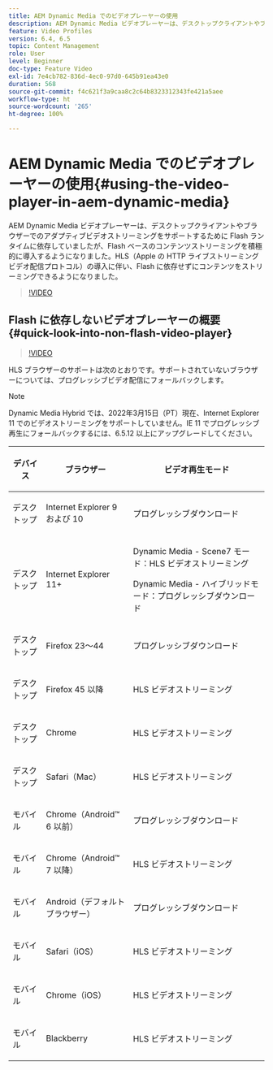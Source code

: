 ```yaml
---
title: AEM Dynamic Media でのビデオプレーヤーの使用
description: AEM Dynamic Media ビデオプレーヤーは、デスクトップクライアントやブラウザーでのアダプティブビデオストリーミングをサポートするために Flash ランタイムに依存していましたが、Flash ベースのコンテンツストリーミングを積極的に導入するようになりました。HLS（Apple の HTTP ライブストリーミングビデオ配信プロトコル）の導入に伴い、Flash に依存せずにコンテンツをストリーミングできるようになりました。
feature: Video Profiles
version: 6.4, 6.5
topic: Content Management
role: User
level: Beginner
doc-type: Feature Video
exl-id: 7e4cb782-836d-4ec0-97d0-645b91ea43e0
duration: 568
source-git-commit: f4c621f3a9caa8c2c64b8323312343fe421a5aee
workflow-type: ht
source-wordcount: '265'
ht-degree: 100%

---
```



# AEM Dynamic Media でのビデオプレーヤーの使用{#using-the-video-player-in-aem-dynamic-media}

AEM Dynamic Media ビデオプレーヤーは、デスクトップクライアントやブラウザーでのアダプティブビデオストリーミングをサポートするために Flash ランタイムに依存していましたが、Flash ベースのコンテンツストリーミングを積極的に導入するようになりました。HLS（Apple の HTTP ライブストリーミングビデオ配信プロトコル）の導入に伴い、Flash に依存せずにコンテンツをストリーミングできるようになりました。

>[!VIDEO](https://video.tv.adobe.com/v/16791?quality=12&learn=on)

## Flash に依存しないビデオプレーヤーの概要 {#quick-look-into-non-flash-video-player}

>[!VIDEO](https://video.tv.adobe.com/v/17429?quality=12&learn=on)

HLS ブラウザーのサポートは次のとおりです。サポートされていないブラウザーについては、プログレッシブビデオ配信にフォールバックします。

>[!NOTE]
>
> Dynamic Media Hybrid では、2022年3月15日（PT）現在、Internet Explorer 11 でのビデオストリーミングをサポートしていません。IE 11 でプログレッシブ再生にフォールバックするには、6.5.12 以上にアップグレードしてください。

<table> 
 <thead> 
  <tr> 
   <th> <p>デバイス</p> </th>
   <th> <p>ブラウザー</p> </th>
   <th > <p>ビデオ再生モード</p> </th>
  </tr>
 </thead>
 <tbody>
  <tr> 
   <td> <p>デスクトップ</p> </td>
   <td> <p>Internet Explorer 9 および 10</p> </td>
   <td> <p>プログレッシブダウンロード</p> </td>
  </tr>
  <tr>
   <td> <p>デスクトップ</p> </td>
   <td> <p>Internet Explorer 11+</p> </td>
   <td> <p>Dynamic Media - Scene7 モード：HLS ビデオストリーミング</p> 
        <p>Dynamic Media - ハイブリッドモード：プログレッシブダウンロード</p>
   </td>
  </tr>
  <tr>
   <td> <p>デスクトップ</p> </td>
   <td> <p>Firefox 23～44</p> </td>
   <td> <p>プログレッシブダウンロード</p> </td>
  </tr>
  <tr> 
   <td> <p>デスクトップ</p> </td>
   <td> <p>Firefox 45 以降</p> </td>
   <td> <p>HLS ビデオストリーミング</p> </td>
  </tr>
  <tr> 
   <td> <p>デスクトップ</p> </td>
   <td> <p>Chrome</p> </td>
   <td> <p>HLS ビデオストリーミング</p> </td>
  </tr>
  <tr> 
   <td> <p>デスクトップ</p> </td>
   <td> <p>Safari（Mac）</p> </td>
   <td> <p>HLS ビデオストリーミング</p> </td>
  </tr>
  <tr> 
   <td> <p>モバイル</p> </td>
   <td> <p>Chrome（Android™ 6 以前）</p> </td>
   <td> <p>プログレッシブダウンロード</p> </td>
  </tr>
  <tr> 
   <td> <p>モバイル</p> </td>
   <td> <p>Chrome（Android™ 7 以降）</p> </td>
   <td> <p>HLS ビデオストリーミング</p> </td>
  </tr>
  <tr> 
   <td> <p>モバイル</p> </td>
   <td> <p>Android（デフォルトブラウザー）</p> </td>
   <td> <p>プログレッシブダウンロード</p> </td>
  </tr>
  <tr> 
   <td> <p>モバイル</p> </td>
   <td> <p>Safari（iOS）</p> </td>
   <td> <p>HLS ビデオストリーミング</p> </td>
  </tr>
  <tr> 
   <td> <p>モバイル</p> </td>
   <td> <p>Chrome（iOS）</p> </td>
   <td> <p>HLS ビデオストリーミング</p> </td>
  </tr>
  <tr> 
   <td> <p>モバイル</p> </td>
   <td> <p>Blackberry</p> </td>
   <td> <p>HLS ビデオストリーミング</p> </td>
  </tr>
 </tbody>
</table>
